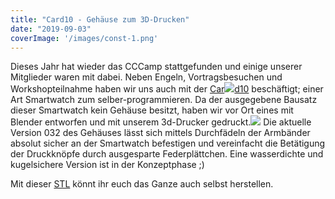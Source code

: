 ```yaml
---
title: "Card10 - Gehäuse zum 3D-Drucken"
date: "2019-09-03"
coverImage: '/images/const-1.png'
---
```


Dieses Jahr hat wieder das CCCamp stattgefunden und einige unserer Mitglieder waren mit dabei. Neben Engeln, Vortragsbesuchen und Workshopteilnahme haben wir uns auch mit der [Car![](/images/const-1.png)d10](https://card10.badge.events.ccc.de/) beschäftigt; einer Art Smartwatch zum selber-programmieren. Da der ausgegebene Bausatz dieser Smartwatch kein Gehäuse besitzt, haben wir vor Ort eines mit Blender entworfen und mit unserem 3d-Drucker gedruckt.![](/images/pic.png) Die aktuelle Version 032 des Gehäuses lässt sich mittels Durchfädeln der Armbänder absolut sicher an der Smartwatch befestigen und vereinfacht die Betätigung der Druckknöpfe durch ausgesparte Federplättchen. Eine wasserdichte und kugelsichere Version ist in der Konzeptphase ;)

Mit dieser [STL](https://hackzogtum-coburg.de/~_3d_flo/cardioBadgeCover/_3d-flo_cardBadgCov_UD_023.stl) könnt ihr euch das Ganze auch selbst herstellen.
